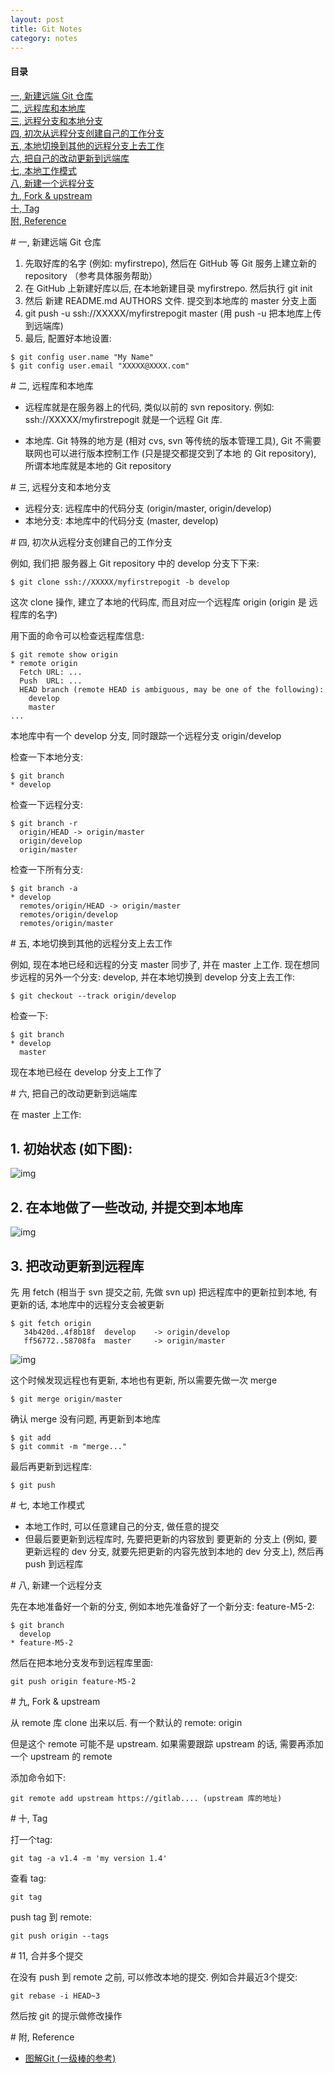 ```yaml
---
layout: post
title: Git Notes
category: notes
---
```


#### 目录
[一, 新建远端 Git 仓库](#h1)   
[二, 远程库和本地库](#h2)   
[三, 远程分支和本地分支](#h3)   
[四, 初次从远程分支创建自己的工作分支](#h4)   
[五, 本地切换到其他的远程分支上去工作](#h5)   
[六, 把自己的改动更新到远端库](#h6)   
[七, 本地工作模式](#h7)   
[八, 新建一个远程分支](#h8)   
[九, Fork & upstream](#h9)   
[十, Tag](#h10)   
[附, Reference](#hA)   


<a name="h1"/>
# 一, 新建远端 Git 仓库

1. 先取好库的名字 (例如: myfirstrepo), 然后在 GitHub 等 Git 服务上建立新的 repository （参考具体服务帮助）
2. 在 GitHub 上新建好库以后, 在本地新建目录 myfirstrepo. 然后执行 git init
3. 然后 新建 README.md AUTHORS 文件. 提交到本地库的 master 分支上面
4. git push -u ssh://XXXXX/myfirstrepogit master (用 push -u 把本地库上传到远端库)
5. 最后, 配置好本地设置:

```
$ git config user.name "My Name"
$ git config user.email "XXXXX@XXXX.com"
```

<a name="h2"/>
# 二, 远程库和本地库

* 远程库就是在服务器上的代码, 类似以前的 svn repository. 例如: ssh://XXXXX/myfirstrepogit 就是一个远程 Git 库.

* 本地库. Git 特殊的地方是 (相对 cvs, svn 等传统的版本管理工具), Git 不需要联网也可以进行版本控制工作 (只是提交都提交到了本地 的 Git repository), 所谓本地库就是本地的 Git repository

<a name="h3"/>
# 三, 远程分支和本地分支

* 远程分支: 远程库中的代码分支 (origin/master, origin/develop)
* 本地分支: 本地库中的代码分支 (master, develop)

<a name="h4"/>
# 四, 初次从远程分支创建自己的工作分支

例如, 我们把 服务器上 Git repository 中的 develop 分支下下来:

```
$ git clone ssh://XXXXX/myfirstrepogit -b develop
```

这次 clone 操作, 建立了本地的代码库, 而且对应一个远程库 origin (origin 是 远程库的名字)

用下面的命令可以检查远程库信息:

```
$ git remote show origin
* remote origin
  Fetch URL: ...
  Push  URL: ...
  HEAD branch (remote HEAD is ambiguous, may be one of the following):
    develop
    master
...
```

本地库中有一个 develop 分支, 同时跟踪一个远程分支 origin/develop

检查一下本地分支:

```
$ git branch
* develop
```

检查一下远程分支:

```
$ git branch -r
  origin/HEAD -> origin/master
  origin/develop
  origin/master
```

检查一下所有分支:

```
$ git branch -a
* develop
  remotes/origin/HEAD -> origin/master
  remotes/origin/develop
  remotes/origin/master
```

<a name="h5"/>
# 五, 本地切换到其他的远程分支上去工作

例如, 现在本地已经和远程的分支 master 同步了, 并在 master 上工作. 现在想同步远程的另外一个分支: develop, 并在本地切换到 develop 分支上去工作:

```
$ git checkout --track origin/develop
```

检查一下:

```
$ git branch
* develop
  master
```

现在本地已经在 develop 分支上工作了

<a name="h6"/>
# 六, 把自己的改动更新到远端库

在 master 上工作:

## 1. 初始状态 (如下图):

![img](https://lh6.googleusercontent.com/-EhKc1ckeGGM/UbGLaESPgvI/AAAAAAAAABA/eFWePT_SkUk/w500-h483-no/2013.06.07.0001.png)

## 2. 在本地做了一些改动, 并提交到本地库

![img](https://lh3.googleusercontent.com/-H1XQ1WNpCmA/UbGQeoIt9bI/AAAAAAAAACM/lAmwMEwpO1M/w500-h363-no/2013.06.07.0002.png)

## 3. 把改动更新到远程库

先 用 fetch (相当于 svn 提交之前, 先做 svn up) 把远程库中的更新拉到本地, 有更新的话, 本地库中的远程分支会被更新

```
$ git fetch origin
   34b420d..4f8b18f  develop    -> origin/develop
   ff56772..58708fa  master     -> origin/master
```


![img](https://lh6.googleusercontent.com/-EhKc1ckeGGM/UbGLaESPgvI/AAAAAAAAABA/eFWePT_SkUk/w500-h483-no/2013.06.07.0001.png)


这个时候发现远程也有更新, 本地也有更新, 所以需要先做一次 merge

```
$ git merge origin/master
```

确认 merge 没有问题, 再更新到本地库

```
$ git add
$ git commit -m "merge..."
```

最后再更新到远程库:

```
$ git push
```

<a name="h7"/>
# 七, 本地工作模式

* 本地工作时, 可以任意建自己的分支, 做任意的提交
* 但最后要更新到远程库时, 先要把更新的内容放到 要更新的 分支上 (例如, 要更新远程的 dev 分支, 就要先把更新的内容先放到本地的 dev 分支上), 然后再 push 到远程库

<a name="h8"/>
# 八, 新建一个远程分支

先在本地准备好一个新的分支, 例如本地先准备好了一个新分支: feature-M5-2:

```
$ git branch
  develop
* feature-M5-2
```

然后在把本地分支发布到远程库里面:

```
git push origin feature-M5-2
```

<a name="h9"/>
# 九, Fork & upstream

从 remote 库 clone 出来以后. 有一个默认的 remote: origin

但是这个 remote 可能不是 upstream. 如果需要跟踪 upstream 的话, 需要再添加一个 upstream 的 remote

添加命令如下:

```
git remote add upstream https://gitlab.... (upstream 库的地址)
```

<a name="h10"/>
# 十, Tag

打一个tag:

```
git tag -a v1.4 -m 'my version 1.4'
```

查看 tag:

```
git tag
```

push tag 到 remote:

```
git push origin --tags
```

<a name="h11"/>
# 11, 合并多个提交

在没有 push 到 remote 之前, 可以修改本地的提交. 例如合并最近3个提交:

```
git rebase -i HEAD~3
```

然后按 git 的提示做修改操作

<a name="hA"/>
# 附, Reference

* [图解Git (一级棒的参考)](http://marklodato.github.io/visual-git-guide/index-zh-cn.html)